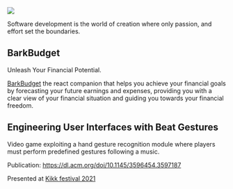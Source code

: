 <picture>
  <source media="(prefers-color-scheme: dark)" srcset="https://github.com/justabayet/justabayet/blob/main/public/images/justabayet/white_no_bg.png">
  <source media="(prefers-color-scheme: light)" srcset="https://github.com/justabayet/justabayet/blob/main/public/images/justabayet/black_no_bg.png">
  <img src="https://github.com/justabayet/justabayet/blob/main/public/images/justabayet/title.png">
</picture>

Software development is the world of creation where only passion, and effort set the boundaries.

<h2>BarkBudget</h2>
Unleash Your Financial Potential.

<a href="https://bb.justabayet.com" target="_blank">BarkBudget</a> the react companion that helps you achieve your financial goals by forecasting your future earnings and expenses, providing you with a clear view of your financial situation and guiding you towards your financial freedom.

<h2>Engineering User Interfaces with Beat Gestures</h2>

Video game exploiting a hand gesture recognition module where players must perform predefined gestures following a music.

Publication: https://dl.acm.org/doi/10.1145/3596454.3597187

Presented at [Kikk festival 2021](http://2021.kikk.be/en/home)
